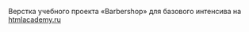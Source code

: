 Верстка учебного проекта «Barbershop» для базового интенсива на [htmlacademy.ru](https://htmlacademy.ru/)